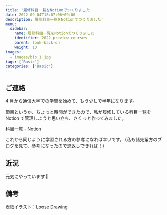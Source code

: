 ```yaml
---
title: '履修科目一覧をNotionでつくりました'
date: 2022-09-04T18:07:06+09:00
description: 履修科目一覧をNotionでつくりました'
menu:
  sidebar:
    name: 履修科目一覧をNotionでつくりました
    identifier: 2022-preview-courses
    parent: look-back-on
    weight: 10
images:
  - images/bio_1.jpg
tags: ['Basic']
categories: ['Basic']
---
```


## ご連絡

4 月から通信大学での学習を始めて、もう少しで半年になります。

節目というか、ちょっと時間ができたので、私が履修している科目一覧を Notion で管理しようと思い立ち、さくっと作ってみました。

[科目一覧 - Notion](https://billowy-seed-d7a.notion.site/709ba86ae18d43b5b7b4aa0e5b92f912?v=722bec42fbd746df8f307976937167ab)

これから同じように学習される方の参考になれば幸いです。（私も諸先輩方のブログを見て、参考になったので恩返しできれば！）

## 近況

元気にやっています:wave:

## 備考

表紙イラスト：[Loose Drawing](https://loosedrawing.com/)
